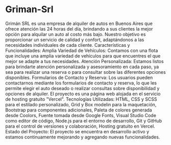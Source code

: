 # Griman-Srl
Grimán SRL es una empresa de alquiler de autos en Buenos Aires que ofrece atención las 24 horas del día, brindando a sus clientes la mejor opción para alquilar un auto al costo más bajo. Nuestro objetivo es proporcionar un servicio de calidad y confort, adaptándonos a las necesidades individuales de cada cliente.
Características y Funcionalidades: Amplia Variedad de Vehículos: Contamos con una flota que incluye una amplia variedad de vehículos para que encuentres el que mejor se adapte a tus necesidades.
Atención Personalizada: Estamos listos para brindarte atención personalizada y asesoramiento en cada paso, ya sea para realizar una reserva o para consultar sobre las diferentes opciones disponibles.
Formularios de Contacto y Reserva: Los usuarios pueden contactarnos mediante los formularios de contacto y reserva, lo que les permite elegir el auto deseado o realizar consultas sobre disponibilidad y opciones de alquiler.
El proyecto es una página web alojada en el servicio de hosting gratuito "Vercel".
Tecnologías Utilizadas: HTML, CSS y SCSS para el estilado personalizado, Grid y Box modelin para la maquetación, Bootstrap para componentes adicionales, Paleta de colores generada desde Coolors, Fuente tomada desde Google Fonts, Visual Studio Code como editor de código, Node.js para el entorno de desarrollo, Git y GitHub para el control de versiones y colaboración, Hosting gratuito en Vercel.
Estado del Proyecto: El proyecto se encuentra en desarrollo activo y estamos continuamente mejorando y agregando nuevas funcionalidades.
